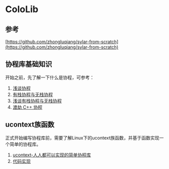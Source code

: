 # ColoLib


## 参考

[https://github.com/zhongluqiang/sylar-from-scratch](https://github.com/zhongluqiang/sylar-from-scratch)


## 协程库基础知识

开始之前，先了解一下什么是协程，可参考：<br>

1. [浅谈协程](https://jasonkayzk.github.io/2022/06/03/%E6%B5%85%E8%B0%88%E5%8D%8F%E7%A8%8B/)
2. [有栈协程与无栈协程](https://mthli.xyz/stackful-stackless/)
3. [浅谈有栈协程与无栈协程](https://zhuanlan.zhihu.com/p/347445164)
4. [渡劫 C++ 协程](https://www.bennyhuo.com/2022/03/09/cpp-coroutines-01-intro/)


## ucontext族函数

正式开始编写协程库前，需要了解Linux下的ucontext族函数，并基于函数实现一个简单的协程库。

1. [ucontext-人人都可以实现的简单协程库](https://developer.aliyun.com/article/52886)
2. [代码实现](src/uthread)